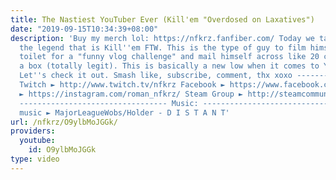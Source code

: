 ```yaml
---
title: The Nastiest YouTuber Ever (Kill'em "Overdosed on Laxatives")
date: "2019-09-15T10:34:39+08:00"
description: 'Buy my merch lol: https://nfkrz.fanfiber.com/ Today we take a look at
  the legend that is Kill''em FTW. This is the type of guy to film himself on the
  toilet for a "funny vlog challenge" and mail himself across like 20 countries in
  a box (totally legit). This is basically a new low when it comes to YouTube content.
  Let''s check it out. Smash like, subscribe, comment, thx xoxo ---------------------------------
  Twitch ► http://www.twitch.tv/nfkrz Facebook ► https://www.facebook.com/NFKRZ1 Instagram
  ► https://instagram.com/roman_nfkrz/ Steam Group ► http://steamcommunity.com/groups/nfkrzgroup
  --------------------------------- Music: --------------------------------- Outro
  music ► MajorLeagueWobs/Holder - D I S T A N T'
url: /nfkrz/O9ylbMoJGGk/
providers:
  youtube:
    id: O9ylbMoJGGk
type: video
---
```

